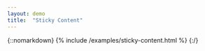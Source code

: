 ```yaml
---
layout: demo
title:  "Sticky Content"
---
```



{::nomarkdown}
{% include /examples/sticky-content.html %}
{:/}